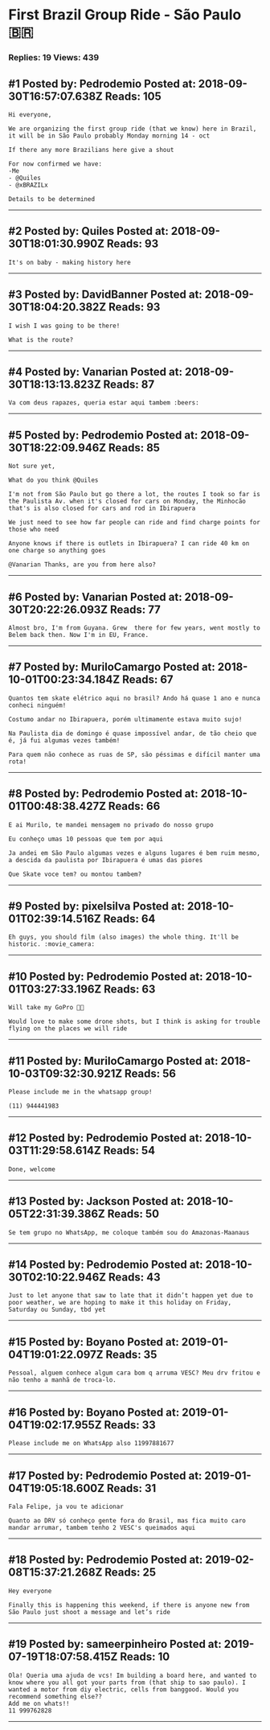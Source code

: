 # First Brazil Group Ride - São Paulo 🇧🇷

### Replies: 19 Views: 439

## \#1 Posted by: Pedrodemio Posted at: 2018-09-30T16:57:07.638Z Reads: 105

```
Hi everyone, 

We are organizing the first group ride (that we know) here in Brazil, it will be in São Paulo probably Monday morning 14 - oct

If there any more Brazilians here give a shout

For now confirmed we have:
-Me
- @Quiles
- @xBRAZILx 

Details to be determined
```

---
## \#2 Posted by: Quiles Posted at: 2018-09-30T18:01:30.990Z Reads: 93

```
It's on baby - making history here
```

---
## \#3 Posted by: DavidBanner Posted at: 2018-09-30T18:04:20.382Z Reads: 93

```
I wish I was going to be there!

What is the route?
```

---
## \#4 Posted by: Vanarian Posted at: 2018-09-30T18:13:13.823Z Reads: 87

```
Va com deus rapazes, queria estar aqui tambem :beers:
```

---
## \#5 Posted by: Pedrodemio Posted at: 2018-09-30T18:22:09.946Z Reads: 85

```
Not sure yet,

What do you think @Quiles

I'm not from São Paulo but go there a lot, the routes I took so far is the Paulista Av. when it's closed for cars on Monday, the Minhocão that's is also closed for cars and rod in Ibirapuera

We just need to see how far people can ride and find charge points for those who need

Anyone knows if there is outlets in Ibirapuera? I can ride 40 km on one charge so anything goes

@Vanarian Thanks, are you from here also?
```

---
## \#6 Posted by: Vanarian Posted at: 2018-09-30T20:22:26.093Z Reads: 77

```
Almost bro, I'm from Guyana. Grew  there for few years, went mostly to Belem back then. Now I'm in EU, France.
```

---
## \#7 Posted by: MuriloCamargo Posted at: 2018-10-01T00:23:34.184Z Reads: 67

```
Quantos tem skate elétrico aqui no brasil? Ando há quase 1 ano e nunca conheci ninguém! 

Costumo andar no Ibirapuera, porém ultimamente estava muito sujo!

Na Paulista dia de domingo é quase impossível andar, de tão cheio que é, já fui algumas vezes também!

Para quem não conhece as ruas de SP, são péssimas e difícil manter uma rota!
```

---
## \#8 Posted by: Pedrodemio Posted at: 2018-10-01T00:48:38.427Z Reads: 66

```
E ai Murilo, te mandei mensagem no privado do nosso grupo

Eu conheço umas 10 pessoas que tem por aqui

Ja andei em São Paulo algumas vezes e alguns lugares é bem ruim mesmo, a descida da paulista por Ibirapuera é umas das piores

Que Skate voce tem? ou montou tambem?
```

---
## \#9 Posted by: pixelsilva Posted at: 2018-10-01T02:39:14.516Z Reads: 64

```
Eh guys, you should film (also images) the whole thing. It'll be historic. :movie_camera:
```

---
## \#10 Posted by: Pedrodemio Posted at: 2018-10-01T03:27:33.196Z Reads: 63

```
Will take my GoPro 👍🏻

Would love to make some drone shots, but I think is asking for trouble flying on the places we will ride
```

---
## \#11 Posted by: MuriloCamargo Posted at: 2018-10-03T09:32:30.921Z Reads: 56

```
Please include me in the whatsapp group!

(11) 944441983
```

---
## \#12 Posted by: Pedrodemio Posted at: 2018-10-03T11:29:58.614Z Reads: 54

```
Done, welcome
```

---
## \#13 Posted by: Jackson Posted at: 2018-10-05T22:31:39.386Z Reads: 50

```
Se tem grupo no WhatsApp, me coloque também sou do Amazonas-Maanaus
```

---
## \#14 Posted by: Pedrodemio Posted at: 2018-10-30T02:10:22.946Z Reads: 43

```
Just to let anyone that saw to late that it didn’t happen yet due to poor weather, we are hoping to make it this holiday on Friday, Saturday ou Sunday, tbd yet
```

---
## \#15 Posted by: Boyano Posted at: 2019-01-04T19:01:22.097Z Reads: 35

```
Pessoal, alguem conhece algum cara bom q arruma VESC? Meu drv fritou e não tenho a manhã de troca-lo.
```

---
## \#16 Posted by: Boyano Posted at: 2019-01-04T19:02:17.955Z Reads: 33

```
Please include me on WhatsApp also 11997881677
```

---
## \#17 Posted by: Pedrodemio Posted at: 2019-01-04T19:05:18.600Z Reads: 31

```
Fala Felipe, ja vou te adicionar

Quanto ao DRV só conheço gente fora do Brasil, mas fica muito caro mandar arrumar, tambem tenho 2 VESC's queimados aqui
```

---
## \#18 Posted by: Pedrodemio Posted at: 2019-02-08T15:37:21.268Z Reads: 25

```
Hey everyone 

Finally this is happening this weekend, if there is anyone new from São Paulo just shoot a message and let’s ride
```

---
## \#19 Posted by: sameerpinheiro Posted at: 2019-07-19T18:07:58.415Z Reads: 10

```
Ola! Queria uma ajuda de vcs! Im building a board here, and wanted to know where you all got your parts from (that ship to sao paulo). I wanted a motor from diy electric, cells from banggood. Would you recommend something else??
Add me on whats!!
11 999762828
```

---
